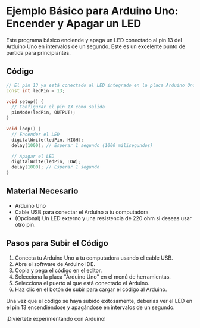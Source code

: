 # Ejemplo Básico para Arduino Uno: Encender y Apagar un LED

Este programa básico enciende y apaga un LED conectado al pin 13 del Arduino Uno en intervalos de un segundo. Este es un excelente punto de partida para principiantes.

## Código

```cpp
// El pin 13 ya está conectado al LED integrado en la placa Arduino Uno.
const int ledPin = 13;

void setup() {
  // Configurar el pin 13 como salida
  pinMode(ledPin, OUTPUT);
}

void loop() {
  // Encender el LED
  digitalWrite(ledPin, HIGH);
  delay(1000); // Esperar 1 segundo (1000 milisegundos)

  // Apagar el LED
  digitalWrite(ledPin, LOW);
  delay(1000); // Esperar 1 segundo
}
```

## Material Necesario
- Arduino Uno
- Cable USB para conectar el Arduino a tu computadora
- (Opcional) Un LED externo y una resistencia de 220 ohm si deseas usar otro pin.

## Pasos para Subir el Código
1. Conecta tu Arduino Uno a tu computadora usando el cable USB.
2. Abre el software de Arduino IDE.
3. Copia y pega el código en el editor.
4. Selecciona la placa "Arduino Uno" en el menú de herramientas.
5. Selecciona el puerto al que está conectado el Arduino.
6. Haz clic en el botón de subir para cargar el código al Arduino.

Una vez que el código se haya subido exitosamente, deberías ver el LED en el pin 13 encendiéndose y apagándose en intervalos de un segundo.

¡Diviértete experimentando con Arduino!